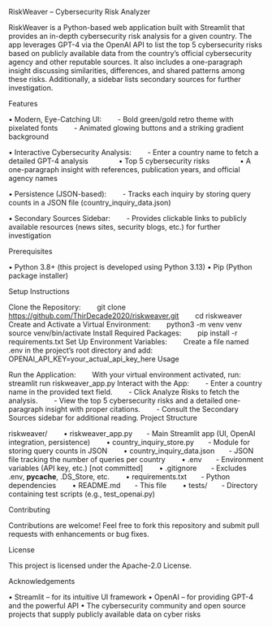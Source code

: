 RiskWeaver – Cybersecurity Risk Analyzer

RiskWeaver is a Python-based web application built with Streamlit that provides an in-depth cybersecurity risk analysis for a given country. The app leverages GPT-4 via the OpenAI API to list the top 5 cybersecurity risks based on publicly available data from the country’s official cybersecurity agency and other reputable sources. It also includes a one-paragraph insight discussing similarities, differences, and shared patterns among these risks. Additionally, a sidebar lists secondary sources for further investigation.

Features

• Modern, Eye-Catching UI:
  - Bold green/gold retro theme with pixelated fonts
  - Animated glowing buttons and a striking gradient background

• Interactive Cybersecurity Analysis:
  - Enter a country name to fetch a detailed GPT-4 analysis
    • Top 5 cybersecurity risks
    • A one-paragraph insight with references, publication years, and official agency names

• Persistence (JSON-based):
  - Tracks each inquiry by storing query counts in a JSON file (country_inquiry_data.json)

• Secondary Sources Sidebar:
  - Provides clickable links to publicly available resources (news sites, security blogs, etc.) for further investigation

Prerequisites

• Python 3.8+ (this project is developed using Python 3.13)
• Pip (Python package installer)

Setup Instructions

Clone the Repository:
  git clone https://github.com/ThirDecade2020/riskweaver.git
  cd riskweaver
Create and Activate a Virtual Environment:
  python3 -m venv venv
  source venv/bin/activate
Install Required Packages:
  pip install -r requirements.txt
Set Up Environment Variables:
  Create a file named .env in the project’s root directory and add:
  OPENAI_API_KEY=your_actual_api_key_here
Usage

Run the Application:
  With your virtual environment activated, run:
  streamlit run riskweaver_app.py
Interact with the App:
  - Enter a country name in the provided text field.
  - Click Analyze Risks to fetch the analysis.
  - View the top 5 cybersecurity risks and a detailed one-paragraph insight with proper citations.
  - Consult the Secondary Sources sidebar for additional reading.
Project Structure

riskweaver/
  • riskweaver_app.py  - Main Streamlit app (UI, OpenAI integration, persistence)
  • country_inquiry_store.py  - Module for storing query counts in JSON
  • country_inquiry_data.json  - JSON file tracking the number of queries per country
  • .env  - Environment variables (API key, etc.) [not committed]
  • .gitignore  - Excludes .env, __pycache__, .DS_Store, etc.
  • requirements.txt  - Python dependencies
  • README.md  - This file
  • tests/  - Directory containing test scripts (e.g., test_openai.py)

Contributing

Contributions are welcome! Feel free to fork this repository and submit pull requests with enhancements or bug fixes.

License

This project is licensed under the Apache-2.0 License.

Acknowledgements

• Streamlit – for its intuitive UI framework
• OpenAI – for providing GPT-4 and the powerful API
• The cybersecurity community and open source projects that supply publicly available data on cyber risks
